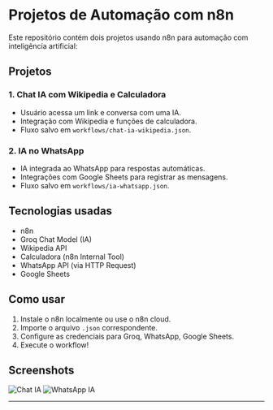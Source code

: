 # Projetos de Automação com n8n

Este repositório contém dois projetos usando n8n para automação com inteligência artificial:

## Projetos

### 1. Chat IA com Wikipedia e Calculadora
- Usuário acessa um link e conversa com uma IA.
- Integração com Wikipedia e funções de calculadora.
- Fluxo salvo em `workflows/chat-ia-wikipedia.json`.

### 2. IA no WhatsApp
- IA integrada ao WhatsApp para respostas automáticas.
- Integrações com Google Sheets para registrar as mensagens.
- Fluxo salvo em `workflows/ia-whatsapp.json`.

## Tecnologias usadas
- n8n
- Groq Chat Model (IA)
- Wikipedia API
- Calculadora (n8n Internal Tool)
- WhatsApp API (via HTTP Request)
- Google Sheets

## Como usar
1. Instale o n8n localmente ou use o n8n cloud.
2. Importe o arquivo `.json` correspondente.
3. Configure as credenciais para Groq, WhatsApp, Google Sheets.
4. Execute o workflow!

## Screenshots
![Chat IA](./imagens/460de42a-b88d-456b-8773-a4cd9b017127.png)
![WhatsApp IA](./imagens/9ae24400-47db-47b0-b163-3709cbaf9e64.png)

---
